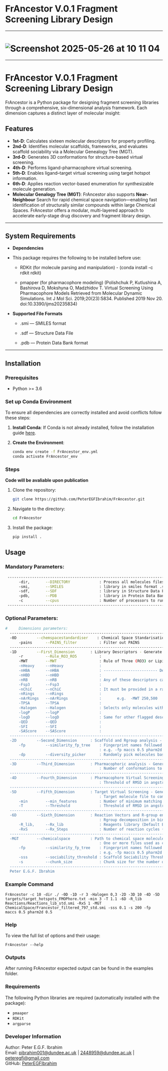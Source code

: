 # FrAncestor V.0.1 Fragment Screening Library Design

---

# ![Screenshot 2025-05-26 at 10 11 04](https://github.com/user-attachments/assets/0dea040b-d8e8-4ed5-9786-af1e9999b8f0)


---

# FrAncestor V.0.1 Fragment Screening Library Design

FrAncestor is a Python package for designing fragment screening libraries through a comprehensive, six-dimensional analysis framework. 
Each dimension captures a distinct layer of molecular insight: 
## Features
- **1st-D**: Calculates sixteen molecular descriptors for property profiling.
- **2nd-D**: Identifies molecular scaffolds, frameworks, and evaluates scaffold sociability via a Molecular Genealogy Tree (MGT).
- **3rd-D**: Generates 3D conformations for structure-based virtual screening.
- **4th-D**: Performs ligand-pharmacophore virtual screening.
- **5th-D**: Enables ligand–target virtual screening using target hotspot information.
- **6th-D**: Applies reaction vector-based enumeration for synthesizable molecule generation.
- **Molecular Genalogy Tree (MGT)**: FrAncestor also supports **Near-Neighbour** Search for rapid chemical space navigation—enabling fast identification of structurally similar compounds within large Chemical Spaces.
FrAncestor offers a modular, multi-layered approach to accelerate early-stage drug discovery and fragment library design.
---

## System Requirements

- **Dependencies**  

- This package requires the following to be installed before use:

  - RDKit (for molecule parsing and manipulation) - (conda install -c rdkit rdkit)

  - pmapper (for pharmacophore modeling) (Polishchuk P, Kutlushina A, Bashirova D, Mokshyna O, Madzhidov T. Virtual Screening Using Pharmacophore Models Retrieved from Molecular Dynamic Simulations. Int J Mol Sci. 2019;20(23):5834. Published 2019 Nov 20. doi:10.3390/ijms20235834)

- **Supported File Formats**  

  - .smi — SMILES format

  - .sdf — Structure Data File

  - .pdb — Protein Data Bank format 
---

## Installation

### Prerequisites

- Python >= 3.6

### Set up Conda Environment

To ensure all dependencies are correctly installed and avoid conflicts follow these steps:

1. **Install Conda**: If Conda is not already installed, follow the installation guide [here](https://docs.conda.io/en/latest/miniconda.html).

2. **Create the Environment**:
   ```bash
   conda env create -f FrAncestor_env.yml
   conda activate FrAncestor_env
   ```

### Steps

**Code will be avaliable upon publication**

1. Clone the repository:
   ```bash
   git clone https://github.com/PeterEGFIbrahim/FrAncestor.git

2. Navigate to the directory:
   ```bash
   cd FrAncestor
   
4. Install the package:
   ```bash
   pip install .

## Usage

### Mandatory Parameters:
   ```bash
    --------------------------------------------------------------------------------------------------------------------------------------
         -dir,       --DIRECTORY             : Process all molecules files in a directory
         -smi,       --SMILES                : library in smiles format .smi
         -sdf,       --SDF                   : library in Structure Data File format .sdf
         -pdb,       --PDB                   : library in Protein Data Bank format .pdb
         -c          --cpus                  : Number of processors to run parallel jobs; if not defined default cpu count.
    --------------------------------------------------------------------------------------------------------------------------------------  
   ```
### Optional Parameters:
   ```bash
#     Dimensions parameters:
     --------------------------------------------------------------------------------------------------------------------------------------
     -0D         --chemspacestandardiser    : Chemical Space Standarisation Processor
         -pains      --PAINS_filter          : Filter out PAINS
     --------------------------------------------------------------------------------------------------------------------------------------
     -1D         --First_Dimension       : Library Descriptors - Generate 1D
         -r          --Rule_RO3_RO5          : 
         -MWT        --MWT                   : Rule of Three (RO3) or Lipinski's Rule of Five (RO5) e.g. 3 or 5
         -nHeavy     --nHeavy                : 
         -nHBA       --nHBA                  : ------------------------ Descriptor customization -------------------------
         -nHBD       --nHBD                  : 
         -nRB        --nRB                   : Any of these descriptors can be specified separately:
         -Fsp3       --Fsp3                  : 
         -nChiC      --nChiC                 : It must be provided in a range between two integers separated by , 
         -nRings     --nRings                :         
         -nArRings   --nArRings              :       e.g.  -MWT 250,500 
         -TPSA       --TPSA                  : 
         -Halogen    --Halogen               : Selects only molecules with MWT between 250 and 500
         -logP       --logP                  :
         -logD       --logD                  : Same for other flagged descriptors 
         -QED        --QED                   :
         -SFI        --SFI                   : 
         -SAScore    --SAScore               :  
     --------------------------------------------------------------------------------------------------------------------------------------
     -2D         --Second_Dimension      : Scaffold and Rgroup analysis - Generate 2D
         -fp         --similarity_fp_tree    : Fingerprint names followed by thresholds; pharm2d 0.5 maccs 0.2 morgan 0.1 torsion atompairs or avalon
                                             : e.g. -fp maccs 0.5 pharm2d 0.5 morgan 0.8 morgan 0.3 ... 
         -dp         --diversity_picker      : Randomly pick molecules based on Diversity Picker modul. Number of desired molecules. e.g., 1000
     --------------------------------------------------------------------------------------------------------------------------------------
     -3D         --Third_Dimension       : Pharmacophoric analysis - Generate 3D
                                             : Number of conformations to be generated per molecule. (defaults: 3)
     --------------------------------------------------------------------------------------------------------------------------------------
     -4D         --Fourth_Dimension      : Pharmacophore Virtual Screening - Generate 4D
                                             : Threshold of RMSD in angstrom (A), in decimals. (Default = 1.1)
     --------------------------------------------------------------------------------------------------------------------------------------
     -5D         --Fifth_Dimension       : Target Virtual Screening - Generate 5D
                                             : Target molecule file to compare against.
         -min        --min_features          : Number of minimum matching pharmacophoric features (defaults: 3)
         -T          --Threshold             : Threshold of RMSD in angstrom (A), in decimals e.g., 1.1
     --------------------------------------------------------------------------------------------------------------------------------------
     -6D         --Sixth_Dimension       : Reaction Vectors and R-group enumeration - Generate 6D 
                                             : Rgroup decomposition in binding site after Hit identification.
         -R_lib,     --Rx_lib                : Reagents library (Default Enamine Building blocks .smi file)
         -RxS        --Rx_Steps              : Number of reaction cycles (Reaction-steps).
     --------------------------------------------------------------------------------------------------------------------------------------
     -MGT        --chemicalspace         : Path to chemical space molecules file (finding Near-Neighbours) 
                                             : One or more files used as chemical space reference (must differ from input files)
         -fp         --similarity_fp_tree    : Fingerprint names followed by thresholds; pharm2d 0.5 maccs 0.2 morgan 0.1 torsion atompairs or avalon
                                             : e.g. -fp maccs 0.5 pharm2d 0.5 morgan 0.8 morgan 0.3 ... 
         -sss        --sociability_threshold : Scaffold Sociability Threshold (default = 0.1)
         -s          --chunk_size            : Chunk size for the number of molecules in the Chemical space, (default = 1000)
     --------------------------------------------------------------------------------------------------------------------------------------
     Peter E.G.F. Ibrahim
   ```

### Example Command
   ```
FrAncestor -c 10 -dir ./ -0D -1D -r 3 -Halogen 0,3 -2D -3D 10 -4D -5D targets/target_hotspots_FMOPhore.txt -min 3 -T 1.1 -6D -R_lib Reactions/Reactions_lib_std.smi -RxS 1 -MGT ChemicalSpace/Francestor_filtered_797_std.smi -sss 0.1 -s 200 -fp maccs 0.5 pharm2d 0.5
   ```
### Help
To view the full list of options and their usage:
   ```
FrAncestor --help
   ```
### Outputs

After running FrAncestor expected output can be found in the examples folder.

### Requirements

The following Python libraries are required (automatically installed with the package):

- `pmaaper`
- `RDKit`
- `argparse`

### Developer Information

Author: Peter E.G.F. Ibrahim  
Email: pibrahim001@dundee.ac.uk | 2448959@dundee.ac.uk | peteregfi@gmail.com  
GitHub: [PeterEGFIbrahim](https://github.com/PeterEGFIbrahim)  
